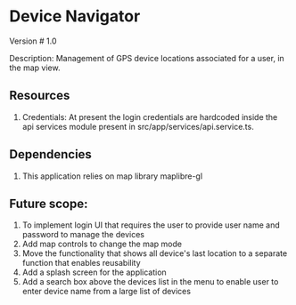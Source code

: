 # Device Navigator
Version # 1.0

Description: Management of GPS device locations associated for a user, in the map view.

Resources
----------
1. Credentials: At present the login credentials are hardcoded inside the api services module present in src/app/services/api.service.ts.

Dependencies
-------------
1. This application relies on map library maplibre-gl

Future scope:
-------------
1. To implement login UI that requires the user to provide user name and password to manage the devices
2. Add map controls to change the map mode
3. Move the functionality that shows all device's last location to a separate function that enables reusability
4. Add a splash screen for the application
5. Add a search box above the devices list in the menu to enable user to enter device name from a large list of devices
